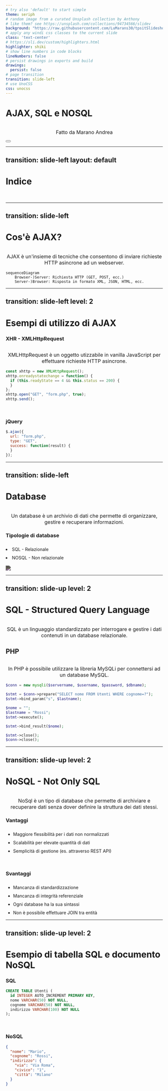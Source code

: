 ```yaml
---
# try also 'default' to start simple
theme: seriph
# random image from a curated Unsplash collection by Anthony
# like them? see https://unsplash.com/collections/94734566/slidev
background: "https://raw.githubusercontent.com/LuMarans30/tpsitSlideshow/main/images/background.jpeg"
# apply any windi css classes to the current slide
class: 'text-center'
# https://sli.dev/custom/highlighters.html
highlighter: shiki
# show line numbers in code blocks
lineNumbers: false
# persist drawings in exports and build
drawings:
  persist: false
# page transition
transition: slide-left
# use UnoCSS
css: unocss
---
```


# AJAX,  SQL e NOSQL

Fatto da Marano Andrea

<div class="abs-br m-6 flex gap-2">
  <button @click="$slidev.nav.openInEditor()" title="Open in Editor" class="text-xl slidev-icon-btn opacity-50 !border-none !hover:text-white">
    <carbon:edit />
  </button>
  <a href="https://github.com/slidevjs/slidev" target="_blank" alt="GitHub"
    class="text-xl slidev-icon-btn opacity-50 !border-none !hover:text-white">
    <carbon-logo-github />
  </a>
</div>

<!--
The last comment block of each slide will be treated as slide notes. It will be visible and editable in Presenter Mode along with the slide. [Read more in the docs](https://sli.dev/guide/syntax.html#notes)
-->

---
transition: slide-left
layout: default
---

# Indice

<Toc></Toc>

---
transition: slide-left
---

# Cos'è AJAX?

<p>AJAX è un'insieme di tecniche che consentono di inviare richieste HTTP asincrone ad un webserver.</p>

<div class="grid grid-cols-1 gap-10 pt-4 -mb-6">

```mermaid {scale: 0.5}
sequenceDiagram
    Browser-)Server: Richiesta HTTP (GET, POST, ecc.)
    Server-)Browser: Risposta in formato XML, JSON, HTML, ecc.
```

</div>

<style>
  p {
    font-size: 1.2rem;
    text-align: center;
    padding-top: 1rem;
    font-color: white;
  }
  div.mermaid {
    display: flex !important; 
    justify-content: center 
  }
</style>

---
transition: slide-left
level: 2
---

# Esempi di utilizzo di AJAX

### **XHR** - XMLHttpRequest

<p>XMLHttpRequest è un oggetto utizzabile in vanilla JavaScript per effettuare richieste HTTP asincrone.</p>

```js
const xhttp = new XMLHttpRequest();
xhttp.onreadystatechange = function() {
  if (this.readyState == 4 && this.status == 200) {
  }
};
xhttp.open("GET", "form.php", true);
xhttp.send();
```
<br />

### **jQuery**

```js
$.ajax({
  url: "form.php",
  type: "GET",
  success: function(result) {
  }
});
```

<style>
  p {
    font-size: 1rem;
  }
</style>

---
transition: slide-left
---

# Database

Un database è un archivio di dati che permette di organizzare, gestire e recuperare informazioni.

### Tipologie di database
<li> <mdi-database /> SQL - Relazionale</li>
<li> <ph-graph-bold />  NOSQL - Non relazionale </li>
<br />
<img src="https://cdn-3.backendless.com/wp-content/uploads/2021/12/SQL-vs-NoSQL-database-flexibility-1200x266.png"/>

<style>
  img {
    -webkit-filter: invert(70%);
    filter: invert(70%) saturate(100%);
  }
  li {
    padding-top: 10px;
  }
</style>

---
transition: slide-up
level: 2
---

# SQL - Structured Query Language
SQL è un linguaggio standardizzato per interrogare e gestire i dati contenuti in un database relazionale.

## PHP

In PHP è possibile utilizzare la libreria MySQLi per connettersi ad un database MySQL.

```php
$conn = new mysqli($servername, $username, $password, $dbname);

$stmt = $conn->prepare("SELECT nome FROM Utenti WHERE cognome=?");
$stmt->bind_param("s", $lastname);

$nome = "";
$lastname = "Rossi";
$stmt->execute();

$stmt->bind_result($nome);

$stmt->close();
$conn->close();
```
---
transition: slide-up
level: 2
---

# NoSQL - Not Only SQL
NoSql è un tipo di database che permette di archiviare e recuperare dati senza dover definire la struttura dei dati stessi.

### Vantaggi

- Maggiore flessibilità per i dati non normalizzati
- Scalabilità per elevate quantità di dati
- Semplicità di gestione (es. attraverso REST API)

<br />

### Svantaggi

- Mancanza di standardizzazione
- Mancanza di integrità referenziale
- Ogni database ha la sua sintassi
- Non è possibile effettuare JOIN tra entità 

---
transition: slide-up
level: 2
---

# Esempio di tabella SQL e documento NoSQL

### SQL

```sql
CREATE TABLE Utenti (
  id INTEGER AUTO_INCREMENT PRIMARY KEY,
  nome VARCHAR(50) NOT NULL,
  cognome VARCHAR(50) NOT NULL,
  indirizzo VARCHAR(100) NOT NULL
);
```
<br />

### NoSQL

```json
{
  "nome": "Mario",
  "cognome": "Rossi",
  "indirizzo": {
    "via": "Via Roma",
    "civico": "1",
    "città": "Milano"
  }
}
``` 